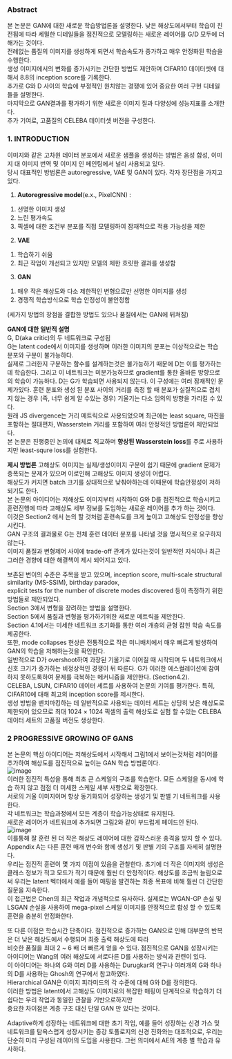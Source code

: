 ### Abstract
본 논문은 GAN에 대한 새로운 학습방법론을 설명한다. 낮은 해상도에서부터 학습이 진전됨에 따라 세밀한 디테일들을 점진적으로 모델링하는 새로운 레이어를 G/D 모두에 더해가는 것이다.  
전례없는 품질의 이미지를 생성하게 되면서 학습속도가 증가하고 매우 안정화된 학습을 수행한다.  
생성 이미지에서의 변화를 증가시키는 간단한 방법도 제안하며 CIFAR10 데이터셋에 대해서 8.8의 inception score를 기록한다.  
추가로 G와 D 사이의 학습에 부정적인 원치않는 경쟁에 있어 중요한 여러 구현 디테일들을 설명한다.  
마지막으로 GAN결과를 평가하기 위한 새로운 이미지 질과 다양성에 성능지표를 소개한다.  
추가 기여로, 고품질의 CELEBA 데이터셋 버전을 구성한다.  

### 1. INTRODUCTION 
이미지와 같은 고차원 데이터 분포에서 새로운 샘플을 생성하는 방법은 음성 합성, 이미지 대 이미지 번역 및 이미지 인 페인팅에서 널리 사용되고 있다.  
당시 대표적인 방법론은 autoregressive, VAE 및 GAN이 있다. 각자 장단점을 가지고 있다.   
1. **Autoregressive model**(e.x., PixelCNN) :  
 1) 선명한 이미지 생성
 2) 느린 평가속도
 3) 픽셀에 대한 조건부 분포를 직접 모델링하여 잠재적으로 적용 가능성을 제한  
2. **VAE**
 1) 학습하기 쉬움
 2) 최근 작업이 개선되고 있지만 모델의 제한 흐릿한 결과를 생성함
3. **GAN**
1) 매우 작은 해상도와 다소 제한적인 변형으로만 선명한 이미지를 생성
2) 경쟁적 학습방식으로 학습 안정성이 불안정함

(세가지 방법의 장점을 결합한 방법도 있으나 품질에서는 GAN에 뒤쳐짐)

**GAN에 대한 일반적 설명**  
G, D(aka critic)의 두 네트워크로 구성됨  
G는 latent code에서 이미지를 생성하며 이러한 이미지의 분포는 이상적으로는 학습 분포와 구분이 불가능하다.   
실제로 그러한지 구분하는 함수를 설계하는것은 불가능하기 때문에 D는 이를 평가하는데 학습한다. 그리고 이 네트워크는 미분가능하므로 gradient를 통한 올바른 방향으로의 학습이 가능하다.
D는 G가 학습되면 사용되지 않는다.
이 구성에는 여러 잠재적인 문제가있다. 
훈련 분포와 생성 된 분포 사이의 거리를 측정 할 때 분포가 실질적으로 겹치지 않는 경우 (즉, 너무 쉽게 알 수있는 경우) 기울기는 다소 임의의 방향을 가리킬 수 있다.  
원래 JS divergence는 거리 메트릭으로 사용되었으며 최근에는 least square, 마진을포함하는 절대편차, Wasserstein 거리를 포함하여 여러 안정적인 방법론이 제안되었다.  
본 논문은 진행중인 논의에 대체로 직교하며 **향상된 Wasserstein loss**를 주로 사용하지만 least-squre loss를 실험한다.  

**제시 방법론**
고해상도 이미지는 실제/생성이미지 구분이 쉽기 때문에 gradient 문제가 증폭되는 문제가 있으며 이로인해 고해상도 이미지 생성이 어렵다.  
해상도가 커지면 batch 크기를 상대적으로 낮춰야하는데 이때문에 학습안정성이 저하되기도 한다.  
본 논문의 아이디어는 저해상도 이미지부터 시작하여 G와 D를 점진적으로 학습시키고 훈련진행에 따라 고해상도 세부 정보를 도입하는 새로운 레이어를 추가 하는 것이다.  
이것은 Section2 에서 논의 할 것처럼 훈련속도를 크게 높이고 고해상도 안정성을 향상시킨다.  
GAN 구조의 결과물로 G는 전체 훈련 데이터 분포를 나타낼 것을 명시적으로 요구하지 않는다.  
이미지 품질과 변형제어 사이에 trade-off 관계가 있다는것이 일반적인 지식이나 최근 그러한 경향에 대한 해결책이 제시 되어지고 있다.  

보존된 변이의 수준은 주목을 받고 있으며, inception score, multi-scale structural similarity (MS-SSIM), birthday paradox,  
explicit tests for the number of discrete modes discovered 등이 측정하기 위한 방법들로 제안되었다.  
Section 3에서 변형을 장려하는 방법을 설명한다.  
Section 5에서 품질과 변형을 평가하기위한 새로운 메트릭을 제안한다.  
Section 4.1에서는 미세한 네트워크 초기화를 통한 여러 개층의 균형 잡힌 학습 속도를 제공한다.  
또한, mode collapses 현상은 전통적으로 작은 미니배치에서 매우 빠르게 발생하여 GAN의 학습을 저해하는것을 확인한다.  
일반적으로 D가 overshoot하여 과장된 기울기로 이어질 때 시작되며 두 네트워크에서 신호 크기가 증가하는 비정상적인 경쟁이 뒤 따른다.
G가  이러한 에스컬레이션에 참여하지 못하도록하여 문제를 극복하는 메커니즘을 제안한다. (Section4.2).  
CELEBA, LSUN, CIFAR10 데이터 세트를 사용하여 논문의 기여를 평가한다. 특히, CIFAR10에 대해 최고의 inception score를 제시한다.  
생성 방법을 벤치마킹하는 데 일반적으로 사용되는 데이터 세트는 상당히 낮은 해상도로 제한되어 있으므로 
최대 1024 × 1024 픽셀의 출력 해상도로 실험 할 수있는 CELEBA 데이터 세트의 고품질 버전도 생상한다.  

### 2 PROGRESSIVE GROWING OF GANS
본 논문의 핵심 아이디어는 저해상도에서 시작해서 그림1에서 보이는것처럼 레이어를 추가하여 해상도를 점진적으로 높이는 GAN 학습 방법론이다.  
![image](https://user-images.githubusercontent.com/40943064/120928033-044c7d00-c71e-11eb-9535-17c7501c236f.png)  
이러한 점진적 특성을 통해 최초 큰 스케일의 구조를 학습한다. 모든 스케일을 동시에 학습 하지 않고 점점 더 미세한 스케일 세부 사항으로 확장한다.  
서로의 거울 이미지이며 항상 동기화되어 성장하는 생성기 및 판별 기 네트워크를 사용한다.  
각 네트워크는 학습과정에서 모든 계층이 학습가능상태로 유지된다.  
새로운 레이어가 네트워크에 추가되면 그림2와 같이 부드럽게 페이드인 된다.  
![image](https://user-images.githubusercontent.com/40943064/120928049-13332f80-c71e-11eb-85c2-34344b86a202.png)  
이를통해 잘 훈련 된 더 작은 해상도 레이어에 대한 갑작스러운 충격을 방지 할 수 있다.  
Appendix A는 다른 훈련 매개 변수와 함께 생성기 및 판별 기의 구조를 자세히 설명한다.  
우리는 점진적 훈련이 몇 가지 이점이 있음을 관찰한다. 
초기에 더 작은 이미지의 생성은 클래스 정보가 적고 모드가 적기 때문에 훨씬 더 안정적이다. 
해상도를 조금씩 늘림으로써 우리는 latent 벡터에서 예를 들어 매핑을 발견하는 최종 목표에 비해 훨씬 더 간단한 질문을 지속한다.  
이 접근법은 Chen의 최근 작업과 개념적으로 유사하다. 
실제로는 WGAN-GP 손실 및 LSGAN 손실을 사용하여 mega-pixel 스케일 이미지를 안정적으로 합성 할 수 있도록 훈련을 충분히 안정화한다.

또 다른 이점은 학습시간 단축이다. 점진적으로 증가하는 GAN으로 인해 대부분의 반복은 더 낮은 해상도에서 수행되며 최종 출력 해상도에 따라  
비슷한 품질을 최대 2 ~ 6 배 더 빠르게 얻을 수 있다. 점진적으로 GAN을 성장시키는 아이디어는 Wang의 여러 해상도에 서로다른 D를 사용하는 방식과 관련이 있다.  
이 아이디어는 하나의 G와 여러 D를 사용하는 Durugkar의 연구나 여러개의 G와 하나의 D를 사용하는 Ghosh의 연구에서 참고하였다.  
Hierarchical GAN은 이미지 피라미드의 각 수준에 대해 G와 D를 정의한다.  
이러한 방법은 latent에서 고해상도 이미지로의 복잡한 매핑이 단계적으로 학습하기 더 쉽다는 우리 작업과 동일한 관찰을 기반으로하지만  
중요한 차이점은 계층 구조 대신 단일 GAN 만 있다는 것이다.  

Adaptive하게 성장하는 네트워크에 대한 초기 작업, 예를 들어 성장하는 신경 가스 및 네트워크를 탐욕스럽게 성장시키는 증강 토폴로지의 신경 진화와는 대조적으로, 우리는 단순히 미리 구성된 레이어의 도입을 사용한다. 그런 의미에서 AE의 계층 별 학습과 유사하다.
